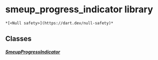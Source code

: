 


# smeup_progress_indicator library






    *[<Null safety>](https://dart.dev/null-safety)*





## Classes

##### [SmeupProgressIndicator](../smeup_widgets_smeup_progress_indicator/SmeupProgressIndicator-class.md)



 















